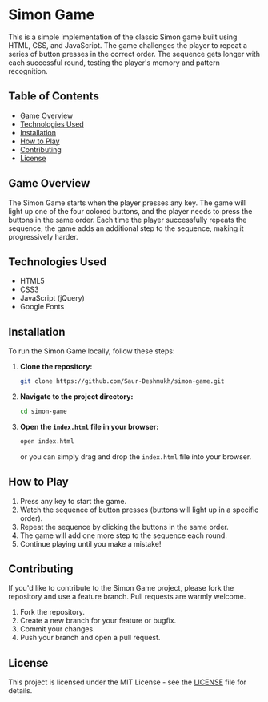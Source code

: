 # Simon Game

This is a simple implementation of the classic Simon game built using HTML, CSS, and JavaScript. The game challenges the player to repeat a series of button presses in the correct order. The sequence gets longer with each successful round, testing the player's memory and pattern recognition.

## Table of Contents

- [Game Overview](#game-overview)
- [Technologies Used](#technologies-used)
- [Installation](#installation)
- [How to Play](#how-to-play)
- [Contributing](#contributing)
- [License](#license)

## Game Overview

The Simon Game starts when the player presses any key. The game will light up one of the four colored buttons, and the player needs to press the buttons in the same order. Each time the player successfully repeats the sequence, the game adds an additional step to the sequence, making it progressively harder.

## Technologies Used

- HTML5
- CSS3
- JavaScript (jQuery)
- Google Fonts

## Installation

To run the Simon Game locally, follow these steps:

1. **Clone the repository:**

   ```bash
   git clone https://github.com/Saur-Deshmukh/simon-game.git
   ```

2. **Navigate to the project directory:**

   ```bash
   cd simon-game
   ```

3. **Open the `index.html` file in your browser:**

   ```bash
   open index.html
   ```

   or you can simply drag and drop the `index.html` file into your browser.

## How to Play

1. Press any key to start the game.
2. Watch the sequence of button presses (buttons will light up in a specific order).
3. Repeat the sequence by clicking the buttons in the same order.
4. The game will add one more step to the sequence each round.
5. Continue playing until you make a mistake!

## Contributing

If you'd like to contribute to the Simon Game project, please fork the repository and use a feature branch. Pull requests are warmly welcome.

1. Fork the repository.
2. Create a new branch for your feature or bugfix.
3. Commit your changes.
4. Push your branch and open a pull request.

## License

This project is licensed under the MIT License - see the [LICENSE](LICENSE) file for details.
